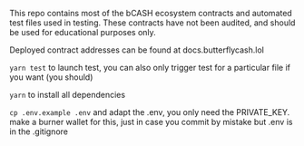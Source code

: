 This repo contains most of the bCASH ecosystem contracts and automated test files used in testing. These contracts have not been audited, and should be used for educational purposes only. 

Deployed contract addresses can be found at docs.butterflycash.lol

```yarn test``` to launch test, you can also only trigger test for a particular file if you want (you should)

```yarn``` to install all dependencies

```cp .env.example .env``` and adapt the .env, you only need the PRIVATE_KEY. make a burner wallet for this, just in case you commit by mistake but .env is in the .gitignore
